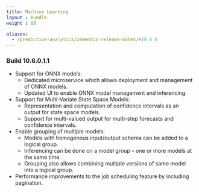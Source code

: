 ```yaml
---
title: Machine Learning
layout : bundle
weight : 80

aliases:
  - /predictive-analytics/zementis-release-notes/#10_6_0
---
```


### Build 10.6.0.1.1 

* Support for ONNX models:
  - Dedicated microservice which allows deployment and management of ONNX models.
  - Updated UI to enable ONNX model management and inferencing.
* Support for Multi-Variate State Space Models:
  - Representation and computation of confidence intervals as an output for state space models.
  - Support for multi-valued output for multi-step forecasts and confidence intervals.
* Enable grouping of multiple models:
  - Models with homogenous input/output schema can be added to a logical group.
  - Inferencing can be done on a model group – one or more models at the same time.
  - Grouping also allows combining multiple versions of same model into a logical group.
* Performance improvements to the job scheduling feature by including pagination.
